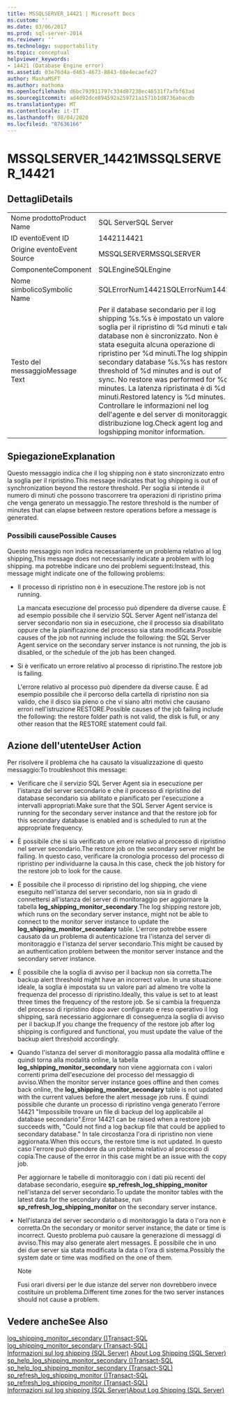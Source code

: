 ```yaml
---
title: MSSQLSERVER_14421 | Microsoft Docs
ms.custom: ''
ms.date: 03/06/2017
ms.prod: sql-server-2014
ms.reviewer: ''
ms.technology: supportability
ms.topic: conceptual
helpviewer_keywords:
- 14421 (Database Engine error)
ms.assetid: 03e76d4a-d463-4673-8843-08e4ecaefe27
author: MashaMSFT
ms.author: mathoma
ms.openlocfilehash: d6bc793911797c334d87238ec46531f7afbf63ad
ms.sourcegitcommit: ad4d92dce894592a259721a1571b1d8736abacdb
ms.translationtype: MT
ms.contentlocale: it-IT
ms.lasthandoff: 08/04/2020
ms.locfileid: "87636166"
---
```

# <a name="mssqlserver_14421"></a><span data-ttu-id="99c1b-102">MSSQLSERVER_14421</span><span class="sxs-lookup"><span data-stu-id="99c1b-102">MSSQLSERVER_14421</span></span>
    
## <a name="details"></a><span data-ttu-id="99c1b-103">Dettagli</span><span class="sxs-lookup"><span data-stu-id="99c1b-103">Details</span></span>  
  
|||  
|-|-|  
|<span data-ttu-id="99c1b-104">Nome prodotto</span><span class="sxs-lookup"><span data-stu-id="99c1b-104">Product Name</span></span>|<span data-ttu-id="99c1b-105">SQL Server</span><span class="sxs-lookup"><span data-stu-id="99c1b-105">SQL Server</span></span>|  
|<span data-ttu-id="99c1b-106">ID evento</span><span class="sxs-lookup"><span data-stu-id="99c1b-106">Event ID</span></span>|<span data-ttu-id="99c1b-107">14421</span><span class="sxs-lookup"><span data-stu-id="99c1b-107">14421</span></span>|  
|<span data-ttu-id="99c1b-108">Origine evento</span><span class="sxs-lookup"><span data-stu-id="99c1b-108">Event Source</span></span>|<span data-ttu-id="99c1b-109">MSSQLSERVER</span><span class="sxs-lookup"><span data-stu-id="99c1b-109">MSSQLSERVER</span></span>|  
|<span data-ttu-id="99c1b-110">Componente</span><span class="sxs-lookup"><span data-stu-id="99c1b-110">Component</span></span>|<span data-ttu-id="99c1b-111">SQLEngine</span><span class="sxs-lookup"><span data-stu-id="99c1b-111">SQLEngine</span></span>|  
|<span data-ttu-id="99c1b-112">Nome simbolico</span><span class="sxs-lookup"><span data-stu-id="99c1b-112">Symbolic Name</span></span>|<span data-ttu-id="99c1b-113">SQLErrorNum14421</span><span class="sxs-lookup"><span data-stu-id="99c1b-113">SQLErrorNum14421</span></span>|  
|<span data-ttu-id="99c1b-114">Testo del messaggio</span><span class="sxs-lookup"><span data-stu-id="99c1b-114">Message Text</span></span>|<span data-ttu-id="99c1b-115">Per il database secondario per il log shipping %s.%s è impostato un valore soglia per il ripristino di %d minuti e tale database non è sincronizzato. Non è stata eseguita alcuna operazione di ripristino per %d minuti.</span><span class="sxs-lookup"><span data-stu-id="99c1b-115">The log shipping secondary database %s.%s has restore threshold of %d minutes and is out of sync. No restore was performed for %d minutes.</span></span> <span data-ttu-id="99c1b-116">La latenza ripristinata è di %d minuti.</span><span class="sxs-lookup"><span data-stu-id="99c1b-116">Restored latency is %d minutes.</span></span> <span data-ttu-id="99c1b-117">Controllare le informazioni nel log dell'agente e del server di monitoraggio distribuzione log.</span><span class="sxs-lookup"><span data-stu-id="99c1b-117">Check agent log and logshipping monitor information.</span></span>|  
  
## <a name="explanation"></a><span data-ttu-id="99c1b-118">Spiegazione</span><span class="sxs-lookup"><span data-stu-id="99c1b-118">Explanation</span></span>  
 <span data-ttu-id="99c1b-119">Questo messaggio indica che il log shipping non è stato sincronizzato entro la soglia per il ripristino.</span><span class="sxs-lookup"><span data-stu-id="99c1b-119">This message indicates that log shipping is out of synchronization beyond the restore threshold.</span></span> <span data-ttu-id="99c1b-120">Per soglia si intende il numero di minuti che possono trascorrere tra operazioni di ripristino prima che venga generato un messaggio.</span><span class="sxs-lookup"><span data-stu-id="99c1b-120">The restore threshold is the number of minutes that can elapse between restore operations before a message is generated.</span></span>  
  
### <a name="possible-causes"></a><span data-ttu-id="99c1b-121">Possibili cause</span><span class="sxs-lookup"><span data-stu-id="99c1b-121">Possible Causes</span></span>  
 <span data-ttu-id="99c1b-122">Questo messaggio non indica necessariamente un problema relativo al log shipping,</span><span class="sxs-lookup"><span data-stu-id="99c1b-122">This message does not necessarily indicate a problem with log shipping.</span></span> <span data-ttu-id="99c1b-123">ma potrebbe indicare uno dei problemi seguenti:</span><span class="sxs-lookup"><span data-stu-id="99c1b-123">Instead, this message might indicate one of the following problems:</span></span>  
  
-   <span data-ttu-id="99c1b-124">Il processo di ripristino non è in esecuzione.</span><span class="sxs-lookup"><span data-stu-id="99c1b-124">The restore job is not running.</span></span>  
  
     <span data-ttu-id="99c1b-125">La mancata esecuzione del processo può dipendere da diverse cause. È ad esempio possibile che il servizio SQL Server Agent nell'istanza del server secondario non sia in esecuzione, che il processo sia disabilitato oppure che la pianificazione del processo sia stata modificata.</span><span class="sxs-lookup"><span data-stu-id="99c1b-125">Possible causes of the job not running include the following: the SQL Server Agent service on the secondary server instance is not running, the job is disabled, or the schedule of the job has been changed.</span></span>  
  
-   <span data-ttu-id="99c1b-126">Si è verificato un errore relativo al processo di ripristino.</span><span class="sxs-lookup"><span data-stu-id="99c1b-126">The restore job is failing.</span></span>  
  
     <span data-ttu-id="99c1b-127">L'errore relativo al processo può dipendere da diverse cause. È ad esempio possibile che il percorso della cartella di ripristino non sia valido, che il disco sia pieno o che vi siano altri motivi che causano errori nell'istruzione RESTORE.</span><span class="sxs-lookup"><span data-stu-id="99c1b-127">Possible causes of the job failing include the following: the restore folder path is not valid, the disk is full, or any other reason that the RESTORE statement could fail.</span></span>  
  
## <a name="user-action"></a><span data-ttu-id="99c1b-128">Azione dell'utente</span><span class="sxs-lookup"><span data-stu-id="99c1b-128">User Action</span></span>  
 <span data-ttu-id="99c1b-129">Per risolvere il problema che ha causato la visualizzazione di questo messaggio:</span><span class="sxs-lookup"><span data-stu-id="99c1b-129">To troubleshoot this message:</span></span>  
  
-   <span data-ttu-id="99c1b-130">Verificare che il servizio SQL Server Agent sia in esecuzione per l'istanza del server secondario e che il processo di ripristino del database secondario sia abilitato e pianificato per l'esecuzione a intervalli appropriati.</span><span class="sxs-lookup"><span data-stu-id="99c1b-130">Make sure that the SQL Server Agent service is running for the secondary server instance and that the restore job for this secondary database is enabled and is scheduled to run at the appropriate frequency.</span></span>  
  
-   <span data-ttu-id="99c1b-131">È possibile che si sia verificato un errore relativo al processo di ripristino nel server secondario.</span><span class="sxs-lookup"><span data-stu-id="99c1b-131">The restore job on the secondary server might be failing.</span></span> <span data-ttu-id="99c1b-132">In questo caso, verificare la cronologia processo del processo di ripristino per individuarne la causa.</span><span class="sxs-lookup"><span data-stu-id="99c1b-132">In this case, check the job history for the restore job to look for the cause.</span></span>  
  
-   <span data-ttu-id="99c1b-133">È possibile che il processo di ripristino del log shipping, che viene eseguito nell'istanza del server secondario, non sia in grado di connettersi all'istanza del server di monitoraggio per aggiornare la tabella **log_shipping_monitor_secondary**.</span><span class="sxs-lookup"><span data-stu-id="99c1b-133">The log shipping restore job, which runs on the secondary server instance, might not be able to connect to the monitor server instance to update the **log_shipping_monitor_secondary** table.</span></span> <span data-ttu-id="99c1b-134">L'errore potrebbe essere causato da un problema di autenticazione tra l'istanza del server di monitoraggio e l'istanza del server secondario.</span><span class="sxs-lookup"><span data-stu-id="99c1b-134">This might be caused by an authentication problem between the monitor server instance and the secondary server instance.</span></span>  
  
-   <span data-ttu-id="99c1b-135">È possibile che la soglia di avviso per il backup non sia corretta.</span><span class="sxs-lookup"><span data-stu-id="99c1b-135">The backup alert threshold might have an incorrect value.</span></span> <span data-ttu-id="99c1b-136">In una situazione ideale, la soglia è impostata su un valore pari ad almeno tre volte la frequenza del processo di ripristino.</span><span class="sxs-lookup"><span data-stu-id="99c1b-136">Ideally, this value is set to at least three times the frequency of the restore job.</span></span> <span data-ttu-id="99c1b-137">Se si cambia la frequenza del processo di ripristino dopo aver configurato e reso operativo il log shipping, sarà necessario aggiornare di conseguenza la soglia di avviso per il backup.</span><span class="sxs-lookup"><span data-stu-id="99c1b-137">If you change the frequency of the restore job after log shipping is configured and functional, you must update the value of the backup alert threshold accordingly.</span></span>  
  
-   <span data-ttu-id="99c1b-138">Quando l'istanza del server di monitoraggio passa alla modalità offline e quindi torna alla modalità online, la tabella **log_shipping_monitor_secondary** non viene aggiornata con i valori correnti prima dell'esecuzione del processo del messaggio di avviso.</span><span class="sxs-lookup"><span data-stu-id="99c1b-138">When the monitor server instance goes offline and then comes back online, the **log_shipping_monitor_secondary** table is not updated with the current values before the alert message job runs.</span></span> <span data-ttu-id="99c1b-139">È quindi possibile che durante un processo di ripristino venga generato l'errore 14421 "Impossibile trovare un file di backup del log applicabile al database secondario".</span><span class="sxs-lookup"><span data-stu-id="99c1b-139">Error 14421 can be raised when a restore job succeeds with, "Could not find a log backup file that could be applied to secondary database."</span></span> <span data-ttu-id="99c1b-140">In tale circostanza l'ora di ripristino non viene aggiornata.</span><span class="sxs-lookup"><span data-stu-id="99c1b-140">When this occurs, the restore time is not updated.</span></span> <span data-ttu-id="99c1b-141">In questo caso l'errore può dipendere da un problema relativo al processo di copia.</span><span class="sxs-lookup"><span data-stu-id="99c1b-141">The cause of the error in this case might be an issue with the copy job.</span></span>  
  
     <span data-ttu-id="99c1b-142">Per aggiornare le tabelle di monitoraggio con i dati più recenti del database secondario, eseguire **sp_refresh_log_shipping_monitor** nell'istanza del server secondario.</span><span class="sxs-lookup"><span data-stu-id="99c1b-142">To update the monitor tables with the latest data for the secondary database, run **sp_refresh_log_shipping_monitor** on the secondary server instance.</span></span>  
  
-   <span data-ttu-id="99c1b-143">Nell'istanza del server secondario o di monitoraggio la data o l'ora non è corretta.</span><span class="sxs-lookup"><span data-stu-id="99c1b-143">On the secondary or monitor server instance, the date or time is incorrect.</span></span> <span data-ttu-id="99c1b-144">Questo problema può causare la generazione di messaggi di avviso.</span><span class="sxs-lookup"><span data-stu-id="99c1b-144">This may also generate alert messages.</span></span> <span data-ttu-id="99c1b-145">È possibile che in uno dei due server sia stata modificata la data o l'ora di sistema.</span><span class="sxs-lookup"><span data-stu-id="99c1b-145">Possibly the system date or time was modified on the one of them.</span></span>  
  
    > [!NOTE]  
    >  <span data-ttu-id="99c1b-146">Fusi orari diversi per le due istanze del server non dovrebbero invece costituire un problema.</span><span class="sxs-lookup"><span data-stu-id="99c1b-146">Different time zones for the two server instances should not cause a problem.</span></span>  
  
## <a name="see-also"></a><span data-ttu-id="99c1b-147">Vedere anche</span><span class="sxs-lookup"><span data-stu-id="99c1b-147">See Also</span></span>  
 <span data-ttu-id="99c1b-148">[log_shipping_monitor_secondary &#40;&#41;Transact-SQL](/sql/relational-databases/system-tables/log-shipping-monitor-secondary-transact-sql) </span><span class="sxs-lookup"><span data-stu-id="99c1b-148">[log_shipping_monitor_secondary &#40;Transact-SQL&#41;](/sql/relational-databases/system-tables/log-shipping-monitor-secondary-transact-sql) </span></span>  
 <span data-ttu-id="99c1b-149">[Informazioni sul log shipping &#40;SQL Server&#41;](../../database-engine/log-shipping/about-log-shipping-sql-server.md) </span><span class="sxs-lookup"><span data-stu-id="99c1b-149">[About Log Shipping &#40;SQL Server&#41;](../../database-engine/log-shipping/about-log-shipping-sql-server.md) </span></span>  
 <span data-ttu-id="99c1b-150">[sp_help_log_shipping_monitor_secondary &#40;&#41;Transact-SQL](/sql/relational-databases/system-stored-procedures/sp-help-log-shipping-monitor-secondary-transact-sql) </span><span class="sxs-lookup"><span data-stu-id="99c1b-150">[sp_help_log_shipping_monitor_secondary &#40;Transact-SQL&#41;](/sql/relational-databases/system-stored-procedures/sp-help-log-shipping-monitor-secondary-transact-sql) </span></span>  
 <span data-ttu-id="99c1b-151">[sp_refresh_log_shipping_monitor &#40;&#41;Transact-SQL](/sql/relational-databases/system-stored-procedures/sp-refresh-log-shipping-monitor-transact-sql) </span><span class="sxs-lookup"><span data-stu-id="99c1b-151">[sp_refresh_log_shipping_monitor &#40;Transact-SQL&#41;](/sql/relational-databases/system-stored-procedures/sp-refresh-log-shipping-monitor-transact-sql) </span></span>  
 [<span data-ttu-id="99c1b-152">Informazioni sul log shipping &#40;SQL Server&#41;</span><span class="sxs-lookup"><span data-stu-id="99c1b-152">About Log Shipping &#40;SQL Server&#41;</span></span>](../../database-engine/log-shipping/about-log-shipping-sql-server.md)  
  
  
